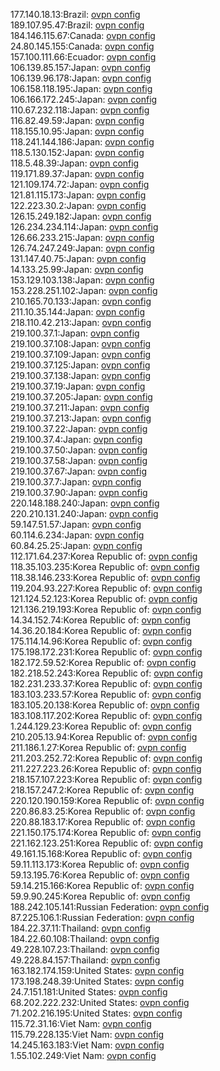 177.140.18.13:Brazil: [ovpn config](vpn/177_140_18_13.ovpn)  
189.107.95.47:Brazil: [ovpn config](vpn/189_107_95_47.ovpn)  
184.146.115.67:Canada: [ovpn config](vpn/184_146_115_67.ovpn)  
24.80.145.155:Canada: [ovpn config](vpn/24_80_145_155.ovpn)  
157.100.111.66:Ecuador: [ovpn config](vpn/157_100_111_66.ovpn)  
106.139.85.157:Japan: [ovpn config](vpn/106_139_85_157.ovpn)  
106.139.96.178:Japan: [ovpn config](vpn/106_139_96_178.ovpn)  
106.158.118.195:Japan: [ovpn config](vpn/106_158_118_195.ovpn)  
106.166.172.245:Japan: [ovpn config](vpn/106_166_172_245.ovpn)  
110.67.232.118:Japan: [ovpn config](vpn/110_67_232_118.ovpn)  
116.82.49.59:Japan: [ovpn config](vpn/116_82_49_59.ovpn)  
118.155.10.95:Japan: [ovpn config](vpn/118_155_10_95.ovpn)  
118.241.144.186:Japan: [ovpn config](vpn/118_241_144_186.ovpn)  
118.5.130.152:Japan: [ovpn config](vpn/118_5_130_152.ovpn)  
118.5.48.39:Japan: [ovpn config](vpn/118_5_48_39.ovpn)  
119.171.89.37:Japan: [ovpn config](vpn/119_171_89_37.ovpn)  
121.109.174.72:Japan: [ovpn config](vpn/121_109_174_72.ovpn)  
121.81.115.173:Japan: [ovpn config](vpn/121_81_115_173.ovpn)  
122.223.30.2:Japan: [ovpn config](vpn/122_223_30_2.ovpn)  
126.15.249.182:Japan: [ovpn config](vpn/126_15_249_182.ovpn)  
126.234.234.114:Japan: [ovpn config](vpn/126_234_234_114.ovpn)  
126.66.233.215:Japan: [ovpn config](vpn/126_66_233_215.ovpn)  
126.74.247.249:Japan: [ovpn config](vpn/126_74_247_249.ovpn)  
131.147.40.75:Japan: [ovpn config](vpn/131_147_40_75.ovpn)  
14.133.25.99:Japan: [ovpn config](vpn/14_133_25_99.ovpn)  
153.129.103.138:Japan: [ovpn config](vpn/153_129_103_138.ovpn)  
153.228.251.102:Japan: [ovpn config](vpn/153_228_251_102.ovpn)  
210.165.70.133:Japan: [ovpn config](vpn/210_165_70_133.ovpn)  
211.10.35.144:Japan: [ovpn config](vpn/211_10_35_144.ovpn)  
218.110.42.213:Japan: [ovpn config](vpn/218_110_42_213.ovpn)  
219.100.37.1:Japan: [ovpn config](vpn/219_100_37_1.ovpn)  
219.100.37.108:Japan: [ovpn config](vpn/219_100_37_108.ovpn)  
219.100.37.109:Japan: [ovpn config](vpn/219_100_37_109.ovpn)  
219.100.37.125:Japan: [ovpn config](vpn/219_100_37_125.ovpn)  
219.100.37.138:Japan: [ovpn config](vpn/219_100_37_138.ovpn)  
219.100.37.19:Japan: [ovpn config](vpn/219_100_37_19.ovpn)  
219.100.37.205:Japan: [ovpn config](vpn/219_100_37_205.ovpn)  
219.100.37.211:Japan: [ovpn config](vpn/219_100_37_211.ovpn)  
219.100.37.213:Japan: [ovpn config](vpn/219_100_37_213.ovpn)  
219.100.37.22:Japan: [ovpn config](vpn/219_100_37_22.ovpn)  
219.100.37.4:Japan: [ovpn config](vpn/219_100_37_4.ovpn)  
219.100.37.50:Japan: [ovpn config](vpn/219_100_37_50.ovpn)  
219.100.37.58:Japan: [ovpn config](vpn/219_100_37_58.ovpn)  
219.100.37.67:Japan: [ovpn config](vpn/219_100_37_67.ovpn)  
219.100.37.7:Japan: [ovpn config](vpn/219_100_37_7.ovpn)  
219.100.37.90:Japan: [ovpn config](vpn/219_100_37_90.ovpn)  
220.148.188.240:Japan: [ovpn config](vpn/220_148_188_240.ovpn)  
220.210.131.240:Japan: [ovpn config](vpn/220_210_131_240.ovpn)  
59.147.51.57:Japan: [ovpn config](vpn/59_147_51_57.ovpn)  
60.114.6.234:Japan: [ovpn config](vpn/60_114_6_234.ovpn)  
60.84.25.25:Japan: [ovpn config](vpn/60_84_25_25.ovpn)  
112.171.64.237:Korea Republic of: [ovpn config](vpn/112_171_64_237.ovpn)  
118.35.103.235:Korea Republic of: [ovpn config](vpn/118_35_103_235.ovpn)  
118.38.146.233:Korea Republic of: [ovpn config](vpn/118_38_146_233.ovpn)  
119.204.93.227:Korea Republic of: [ovpn config](vpn/119_204_93_227.ovpn)  
121.124.52.123:Korea Republic of: [ovpn config](vpn/121_124_52_123.ovpn)  
121.136.219.193:Korea Republic of: [ovpn config](vpn/121_136_219_193.ovpn)  
14.34.152.74:Korea Republic of: [ovpn config](vpn/14_34_152_74.ovpn)  
14.36.20.184:Korea Republic of: [ovpn config](vpn/14_36_20_184.ovpn)  
175.114.14.96:Korea Republic of: [ovpn config](vpn/175_114_14_96.ovpn)  
175.198.172.231:Korea Republic of: [ovpn config](vpn/175_198_172_231.ovpn)  
182.172.59.52:Korea Republic of: [ovpn config](vpn/182_172_59_52.ovpn)  
182.218.52.243:Korea Republic of: [ovpn config](vpn/182_218_52_243.ovpn)  
182.231.233.37:Korea Republic of: [ovpn config](vpn/182_231_233_37.ovpn)  
183.103.233.57:Korea Republic of: [ovpn config](vpn/183_103_233_57.ovpn)  
183.105.20.138:Korea Republic of: [ovpn config](vpn/183_105_20_138.ovpn)  
183.108.117.202:Korea Republic of: [ovpn config](vpn/183_108_117_202.ovpn)  
1.244.129.23:Korea Republic of: [ovpn config](vpn/1_244_129_23.ovpn)  
210.205.13.94:Korea Republic of: [ovpn config](vpn/210_205_13_94.ovpn)  
211.186.1.27:Korea Republic of: [ovpn config](vpn/211_186_1_27.ovpn)  
211.203.252.72:Korea Republic of: [ovpn config](vpn/211_203_252_72.ovpn)  
211.227.223.26:Korea Republic of: [ovpn config](vpn/211_227_223_26.ovpn)  
218.157.107.223:Korea Republic of: [ovpn config](vpn/218_157_107_223.ovpn)  
218.157.247.2:Korea Republic of: [ovpn config](vpn/218_157_247_2.ovpn)  
220.120.190.159:Korea Republic of: [ovpn config](vpn/220_120_190_159.ovpn)  
220.86.83.25:Korea Republic of: [ovpn config](vpn/220_86_83_25.ovpn)  
220.88.183.17:Korea Republic of: [ovpn config](vpn/220_88_183_17.ovpn)  
221.150.175.174:Korea Republic of: [ovpn config](vpn/221_150_175_174.ovpn)  
221.162.123.251:Korea Republic of: [ovpn config](vpn/221_162_123_251.ovpn)  
49.161.15.168:Korea Republic of: [ovpn config](vpn/49_161_15_168.ovpn)  
59.11.113.173:Korea Republic of: [ovpn config](vpn/59_11_113_173.ovpn)  
59.13.195.76:Korea Republic of: [ovpn config](vpn/59_13_195_76.ovpn)  
59.14.215.166:Korea Republic of: [ovpn config](vpn/59_14_215_166.ovpn)  
59.9.90.245:Korea Republic of: [ovpn config](vpn/59_9_90_245.ovpn)  
188.242.105.141:Russian Federation: [ovpn config](vpn/188_242_105_141.ovpn)  
87.225.106.1:Russian Federation: [ovpn config](vpn/87_225_106_1.ovpn)  
184.22.37.11:Thailand: [ovpn config](vpn/184_22_37_11.ovpn)  
184.22.60.108:Thailand: [ovpn config](vpn/184_22_60_108.ovpn)  
49.228.107.23:Thailand: [ovpn config](vpn/49_228_107_23.ovpn)  
49.228.84.157:Thailand: [ovpn config](vpn/49_228_84_157.ovpn)  
163.182.174.159:United States: [ovpn config](vpn/163_182_174_159.ovpn)  
173.198.248.39:United States: [ovpn config](vpn/173_198_248_39.ovpn)  
24.7.151.181:United States: [ovpn config](vpn/24_7_151_181.ovpn)  
68.202.222.232:United States: [ovpn config](vpn/68_202_222_232.ovpn)  
71.202.216.195:United States: [ovpn config](vpn/71_202_216_195.ovpn)  
115.72.31.16:Viet Nam: [ovpn config](vpn/115_72_31_16.ovpn)  
115.79.228.135:Viet Nam: [ovpn config](vpn/115_79_228_135.ovpn)  
14.245.163.183:Viet Nam: [ovpn config](vpn/14_245_163_183.ovpn)  
1.55.102.249:Viet Nam: [ovpn config](vpn/1_55_102_249.ovpn)  
